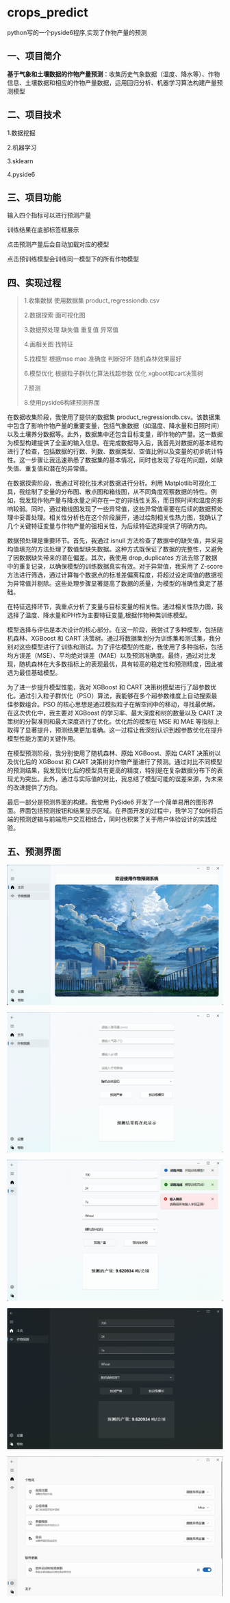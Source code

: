 # crops_predict
python写的一个pyside6程序,实现了作物产量的预测


## 一、项目简介

**基于气象和土壤数据的作物产量预测**：收集历史气象数据（温度、降水等）、作物信息、土壤数据和相应的作物产量数据，运用回归分析、机器学习算法构建产量预测模型

## 二、项目技术

1.数据挖掘

2.机器学习

3.sklearn

4.pyside6

## 三、项目功能

输入四个指标可以进行预测产量

训练结果在底部标签框展示

点击预测产量后会自动加载对应的模型

点击预训练模型会训练同一模型下的所有作物模型

## 四、实现过程

> 1.收集数据 使用数据集 product\_regressiondb.csv
> 
> 2.数据探索 画可视化图
> 
> 3.数据预处理 缺失值 重复值 异常值
> 
> 4.画相关图 找特征
> 
> 5.找模型 根据mse mae 准确度 判断好坏 随机森林效果最好
> 
> 6.模型优化 根据粒子群优化算法找超参数 优化 xgboot和cart决策树
> 
> 7.预测
> 
> 8.使用pyside6构建预测界面

在数据收集阶段，我使用了提供的数据集 product\_regressiondb.csv。该数据集中包含了影响作物产量的重要变量，包括气象数据（如温度、降水量和日照时间）以及土壤养分数据等。此外，数据集中还包含目标变量，即作物的产量。这一数据为模型构建提供了全面的输入信息。在完成数据导入后，我首先对数据的基本结构进行了检查，包括数据的行数、列数、数据类型、空值比例以及变量的初步统计特性。这一步骤让我迅速熟悉了数据集的基本情况，同时也发现了存在的问题，如缺失值、重复值和潜在的异常值。

在数据探索阶段，我通过可视化技术对数据进行分析。利用 Matplotlib可视化工具，我绘制了变量的分布图、散点图和箱线图，从不同角度观察数据的特性。例如，我发现作物产量与降水量之间存在一定的非线性关系，而日照时间和温度的影响较弱。同时，通过箱线图发现了一些异常值，这些异常值需要在后续的数据预处理中妥善处理。相关性分析也在这个阶段展开，通过绘制相关性热力图，我确认了几个关键特征变量与作物产量的强相关性，为后续特征选择提供了明确方向。

数据预处理是重要环节。首先，我通过 isnull 方法检查了数据中的缺失值，并采用均值填充的方法处理了数值型缺失数据。这种方式既保证了数据的完整性，又避免了因数据缺失带来的潜在偏差。其次，我使用 drop\_duplicates 方法去除了数据中的重复记录，以确保模型的训练数据真实有效。对于异常值，我采用了 Z-score 方法进行筛选，通过计算每个数据点的标准差偏离程度，将超过设定阈值的数据视为异常值并剔除。这些处理步骤显著提高了数据的质量，为模型的准确性奠定了基础。

在特征选择环节，我重点分析了变量与目标变量的相关性。通过相关性热力图，我选择了温度、降水量和PH作为主要特征变量,根据作物种类训练模型。

模型选择与评估是本次设计的核心部分。在这一阶段，我尝试了多种模型，包括随机森林、XGBoost 和 CART 决策树。通过将数据集划分为训练集和测试集，我分别对这些模型进行了训练和测试。为了评估模型的性能，我使用了多种指标，包括均方误差（MSE）、平均绝对误差（MAE）以及预测准确度。最终，通过对比发现，随机森林在大多数指标上的表现最优，具有较高的稳定性和预测精度，因此被选为最佳基础模型。

为了进一步提升模型性能，我对 XGBoost 和 CART 决策树模型进行了超参数优化。通过引入粒子群优化（PSO）算法，我能够在多个超参数维度上自动搜索最佳参数组合。PSO 的核心思想是通过模拟粒子在解空间中的移动，寻找最优解。在这次优化中，我主要对 XGBoost 的学习率、最大深度和树的数量以及 CART 决策树的分裂准则和最大深度进行了优化。优化后的模型在 MSE 和 MAE 等指标上取得了显著提升，预测结果更加准确。这一过程让我深刻认识到超参数优化在提升模型性能方面的关键作用。

在模型预测阶段，我分别使用了随机森林、原始 XGBoost、原始 CART 决策树以及优化后的 XGBoost 和 CART 决策树对作物产量进行了预测。通过对比不同模型的预测结果，我发现优化后的模型具有更高的精度，特别是在复杂数据分布下的表现尤为突出。此外，通过与实际值的对比，我总结了模型可能的误差来源，为未来的改进提供了方向。

最后一部分是预测界面的构建。我使用 PySide6 开发了一个简单易用的图形界面。界面包括预测按钮和结果显示区域。在界面开发的过程中，我学习了如何将后端的预测逻辑与前端用户交互相结合，同时也积累了关于用户体验设计的实践经验。

## 五、预测界面

![](assets/675ad850d0e0a243d4e2fd9f.png)

![](assets/675ad850d0e0a243d4e2fda0.png)

![](assets/675ad851d0e0a243d4e2fda3.png)


![](assets/675ad851d0e0a243d4e2fda2.png)

![image-20250120121239320](assets/image-20250120121239320.png)
